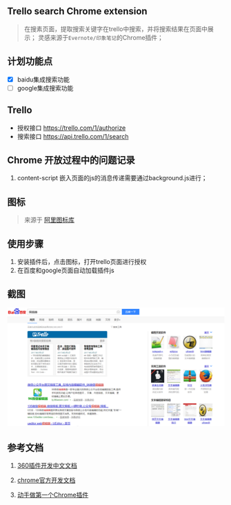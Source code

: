 ## Trello search Chrome extension
> 在搜素页面，提取搜索关键字在trello中搜索，并将搜索结果在页面中展示；
> 灵感来源于`Evernote/印象笔记`的Chrome插件；


## 计划功能点

- [x] baidu集成搜索功能
- [ ] google集成搜索功能

## Trello

- 授权接口 https://trello.com/1/authorize
- 搜索接口 https://api.trello.com/1/search


## Chrome 开放过程中的问题记录

1. content-script 嵌入页面的js的消息传递需要通过background.js进行；


## 图标
> 来源于 [阿里图标库](http://www.iconfont.cn/)


## 使用步骤

1. 安装插件后，点击图标，打开trello页面进行授权
2. 在百度和google页面自动加载插件js


## 截图

![百度集成](trello_search_baidu.png)

## 参考文档

1. [360插件开发中文文档](http://open.chrome.360.cn/extension_dev/overview.html)

2. [chrome官方开发文档](https://developer.chrome.com/apps/about_apps)

3. [动手做第一个Chrome插件](http://www.cnblogs.com/kmsfan/p/5300308.html)